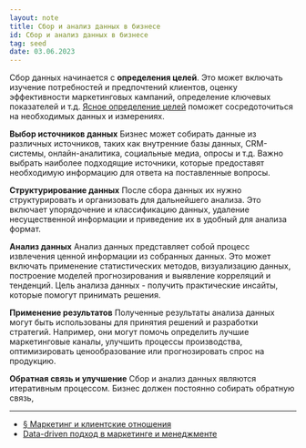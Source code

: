 ```yaml
---
layout: note
title: Сбор и анализ данных в бизнесе
id: Сбор и анализ данных в бизнесе
tag: seed
date: 03.06.2023
---
```



Сбор данных начинается с **определения целей**. Это может включать изучение потребностей и предпочтений клиентов, оценку эффективности маркетинговых кампаний, определение ключевых показателей и т.д. 
[Ясное определение целей](Ясность%20-%20одна%20из%20ценностей%20и%20мета-результата%20всякой%20эффективной%20коммерческой%20коммуникации.md) поможет сосредоточиться на необходимых данных и измерениях.

**Выбор источников данных**
Бизнес может собирать данные из различных источников, таких как внутренние базы данных, CRM-системы, онлайн-аналитика, социальные медиа, опросы и т.д. Важно выбрать наиболее подходящие источники, которые предоставят необходимую информацию для ответа на поставленные вопросы.

**Структурирование данных**
После сбора данных их нужно структурировать и организовать для дальнейшего анализа. Это включает упорядочение и классификацию данных, удаление несущественной информации и приведение их в удобный для анализа формат.

**Анализ данных**
Анализ данных представляет собой процесс извлечения ценной информации из собранных данных. Это может включать применение статистических методов, визуализацию данных, построение моделей прогнозирования и выявление корреляций и тенденций. Цель анализа данных - получить практические инсайты, которые помогут принимать решения.

**Применение результатов**
Полученные результаты анализа данных могут быть использованы для принятия решений и разработки стратегий. Например, они могут помочь определить лучшие маркетинговые каналы, улучшить процессы производства, оптимизировать ценообразование или прогнозировать спрос на продукцию.

**Обратная связь и улучшение**
Сбор и анализ данных являются итеративным процессом. Бизнес должен постоянно собирать обратную связь,


---
- [§ Маркетинг и клиентские отношения](§%20Маркетинг%20и%20клиентские%20отношения.md)
- [Data-driven подход в маркетинге и менеджменте](Data-driven%20подход%20в%20маркетинге%20и%20менеджменте.md)
